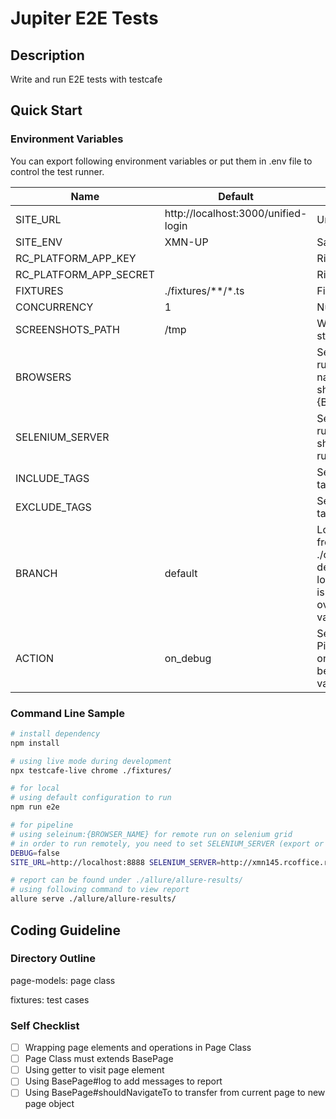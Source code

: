 # Jupiter E2E Tests #

## Description ##
Write and run E2E tests with testcafe

## Quick Start ##

### Environment Variables ###
You can export following environment variables or put them in .env file to control the test runner.

| Name                   | Default                             | Usage                                                        | Example                                                      |
| ---------------------- | ----------------------------------- | ------------------------------------------------------------ | ------------------------------------------------------------ |
| SITE_URL               | http://localhost:3000/unified-login | Url to test.                                                 |                                                              |
| SITE_ENV               | XMN-UP                              | Sandbox to use.                                              |                                                              |
| RC_PLATFORM_APP_KEY    |                                     | Ringcentral sdk credential                                   |                                                              |
| RC_PLATFORM_APP_SECRET |                                     | Ringcentral sdk credential                                   |                                                              |
| FIXTURES               | ./fixtures/\*\*/\*.ts               | Fixtures to run.                                             |                                                              |
| CONCURRENCY            | 1                                   | Number of workers.                                           |                                                              |
| SCREENSHOTS_PATH       | /tmp                                | Where screenshots are stored.                                |                                                              |
| BROWSERS               |                                     | Select browsers to run. To run on Selenium Grid, the name pattern of browsers should be selenium:{BRPWSER_NAME}. | valid values are: selenium:chrome, selenium:firefox, selenium: internet explorer, selenium: MicrosoftEdge |
| SELENIUM_SERVER        |                                     | Selenium grid server to run cases on. Pipeline should use this option to run on remove browsers. | http://xmn145.rcoffice.ringcentral.com:4444/wd/hub           |
| INCLUDE_TAGS           |                                     | Select cases to run by tags.                                 | P0,P1                                                        |
| EXCLUDE_TAGS           |                                     | Select cases not to run by tags.                             | P2,P3                                                        |
| BRANCH                 | default                             | Load execution strategy from ./configs/${BRANCH}.json, default config will be loaded if specific strategy is not found. Can be overwrote by other env vars. | e2e/maintenance                                              |
| ACTION                 | on_debug                            | Select strategy by action. Pipeline should use either on_push or on_merge. Can be overwrote by other env vars. | valid values are: on_push, on_merge, on_debug                |

### Command Line Sample ###
```bash
# install dependency
npm install

# using live mode during development
npx testcafe-live chrome ./fixtures/

# for local
# using default configuration to run
npm run e2e

# for pipeline
# using seleinum:{BROWSER_NAME} for remote run on selenium grid
# in order to run remotely, you need to set SELENIUM_SERVER (export or put it in .env)
DEBUG=false 
SITE_URL=http://localhost:8888 SELENIUM_SERVER=http://xmn145.rcoffice.ringcentral.com:4444/wd/hub ACTION='on_merge' BRANCH='your_branch_name' npm run e2e

# report can be found under ./allure/allure-results/
# using following command to view report
allure serve ./allure/allure-results/
```

## Coding Guideline ##

### Directory Outline ###
page-models: page class

fixtures: test cases

### Self Checklist ###
- [ ] Wrapping page elements and operations in Page Class
- [ ] Page Class must extends BasePage
- [ ] Using getter to visit page element
- [ ] Using BasePage#log to add messages to report
- [ ] Using BasePage#shouldNavigateTo to transfer from current page to new page object
